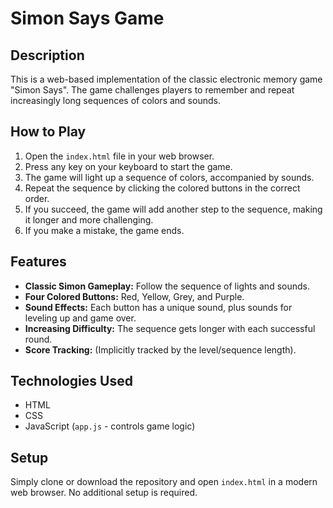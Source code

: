 # Simon Says Game

## Description

This is a web-based implementation of the classic electronic memory game "Simon Says". The game challenges players to remember and repeat increasingly long sequences of colors and sounds.

## How to Play

1.  Open the `index.html` file in your web browser.
2.  Press any key on your keyboard to start the game.
3.  The game will light up a sequence of colors, accompanied by sounds.
4.  Repeat the sequence by clicking the colored buttons in the correct order.
5.  If you succeed, the game will add another step to the sequence, making it longer and more challenging.
6.  If you make a mistake, the game ends.

## Features

*   **Classic Simon Gameplay:** Follow the sequence of lights and sounds.
*   **Four Colored Buttons:** Red, Yellow, Grey, and Purple.
*   **Sound Effects:** Each button has a unique sound, plus sounds for leveling up and game over.
*   **Increasing Difficulty:** The sequence gets longer with each successful round.
*   **Score Tracking:** (Implicitly tracked by the level/sequence length).

## Technologies Used

*   HTML
*   CSS
*   JavaScript (`app.js` - controls game logic)

## Setup

Simply clone or download the repository and open `index.html` in a modern web browser. No additional setup is required.
